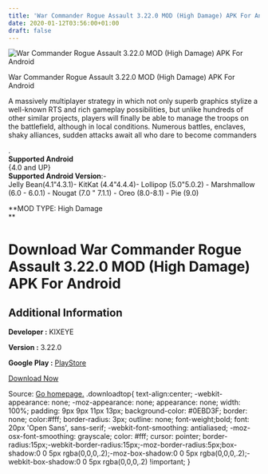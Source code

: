 ```yaml
---
title: 'War Commander Rogue Assault 3.22.0 MOD (High Damage) APK For Android'
date: 2020-01-12T03:56:00+01:00
draft: false
---
```


![War Commander Rogue Assault 3.22.0 MOD (High Damage) APK For Android](https://i0.wp.com/apkhome.net/wp-content/uploads/2020/01/War-Commander-Rogue-Assault-3.22.0-MOD-High-Damage.png "War Commander Rogue Assault 3.22.0 MOD (High Damage) APK For Android")

  

War Commander Rogue Assault 3.22.0 MOD (High Damage) APK For Android

A massively multiplayer strategy in which not only superb graphics stylize a well-known RTS and rich gameplay possibilities, but unlike hundreds of other similar projects, players will finally be able to manage the troops on the battlefield, although in local conditions. Numerous battles, enclaves, shaky alliances, sudden attacks await all who dare to become commanders

.  
**Supported Android**  
{4.0 and UP}  
**Supported Android Version**:-  
Jelly Bean(4.1"4.3.1)- KitKat (4.4"4.4.4)- Lollipop (5.0"5.0.2) - Marshmallow (6.0 - 6.0.1) - Nougat (7.0 " 7.1.1) - Oreo (8.0-8.1) - Pie (9.0)

**MOD TYPE: High Damage  
**

Download War Commander Rogue Assault 3.22.0 MOD (High Damage) APK For Android
=============================================================================

Additional Information
----------------------

**Developer :** KIXEYE

**Version :** 3.22.0

**Google Play :** [PlayStore](https://play.google.com/store/apps/details?id=com.kixeye.wcm&hl=ru)

  

[Download Now](https://store4app.co/post/war-commander-rogue-assault-3-22-0-mod-high-damage-apk-for-android_1578763318)

  
Source: [Go homepage.](https://store4app.co/post/war-commander-rogue-assault-3-22-0-mod-high-damage-apk-for-android_1578763318) .downloadtop{ text-align:center; -webkit-appearance: none; -moz-appearance: none; appearance: none; width: 100%; padding: 9px 9px 11px 13px; background-color: #0EBD3F; border: none; color:#fff; border-radius: 3px; outline: none; font-weight;bold; font: 20px 'Open Sans', sans-serif; -webkit-font-smoothing: antialiased; -moz-osx-font-smoothing: grayscale; color: #fff; cursor: pointer; border-radius:15px;-webkit-border-radius:15px;-moz-border-radius:5px;box-shadow:0 0 5px rgba(0,0,0,.2);-moz-box-shadow:0 0 5px rgba(0,0,0,.2);-webkit-box-shadow:0 0 5px rgba(0,0,0,.2) !important; }